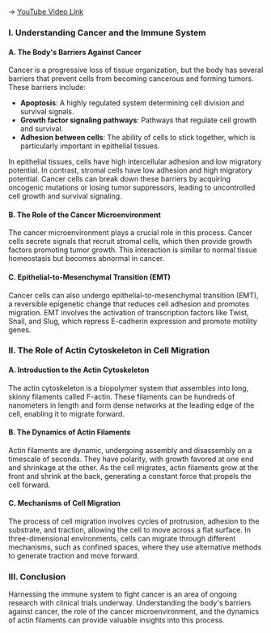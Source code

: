 -> [YouTube Video Link](https://www.youtube.com/watch?v=6rOvXGoXoJc&list=PLUl4u3cNGP63LmSVIVzy584-ZbjbJ-Y63&index=26&pp=iAQB)

### I. Understanding Cancer and the Immune System
#### A. The Body's Barriers Against Cancer

Cancer is a progressive loss of tissue organization, but the body has several barriers that prevent cells from becoming cancerous and forming tumors. These barriers include:

*   **Apoptosis**: A highly regulated system determining cell division and survival signals.
*   **Growth factor signaling pathways**: Pathways that regulate cell growth and survival.
*   **Adhesion between cells**: The ability of cells to stick together, which is particularly important in epithelial tissues.

In epithelial tissues, cells have high intercellular adhesion and low migratory potential. In contrast, stromal cells have low adhesion and high migratory potential. Cancer cells can break down these barriers by acquiring oncogenic mutations or losing tumor suppressors, leading to uncontrolled cell growth and survival signaling.

#### B. The Role of the Cancer Microenvironment

The cancer microenvironment plays a crucial role in this process. Cancer cells secrete signals that recruit stromal cells, which then provide growth factors promoting tumor growth. This interaction is similar to normal tissue homeostasis but becomes abnormal in cancer.

#### C. Epithelial-to-Mesenchymal Transition (EMT)

Cancer cells can also undergo epithelial-to-mesenchymal transition (EMT), a reversible epigenetic change that reduces cell adhesion and promotes migration. EMT involves the activation of transcription factors like Twist, Snail, and Slug, which repress E-cadherin expression and promote motility genes.

### II. The Role of Actin Cytoskeleton in Cell Migration
#### A. Introduction to the Actin Cytoskeleton

The actin cytoskeleton is a biopolymer system that assembles into long, skinny filaments called F-actin. These filaments can be hundreds of nanometers in length and form dense networks at the leading edge of the cell, enabling it to migrate forward.

#### B. The Dynamics of Actin Filaments

Actin filaments are dynamic, undergoing assembly and disassembly on a timescale of seconds. They have polarity, with growth favored at one end and shrinkage at the other. As the cell migrates, actin filaments grow at the front and shrink at the back, generating a constant force that propels the cell forward.

#### C. Mechanisms of Cell Migration

The process of cell migration involves cycles of protrusion, adhesion to the substrate, and traction, allowing the cell to move across a flat surface. In three-dimensional environments, cells can migrate through different mechanisms, such as confined spaces, where they use alternative methods to generate traction and move forward.

### III. Conclusion
Harnessing the immune system to fight cancer is an area of ongoing research with clinical trials underway. Understanding the body's barriers against cancer, the role of the cancer microenvironment, and the dynamics of actin filaments can provide valuable insights into this process.